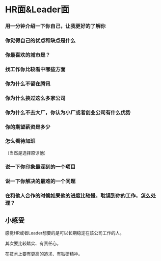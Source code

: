 # HR面&Leader面

### 用一分钟介绍一下你自己，让我更好的了解你

### 你觉得自己的优点和缺点是什么

### 你最喜欢的城市是？

### 找工作你比较看中哪些方面

### 你为什么不留在腾讯

### 你为什么换过这么多家公司

### 你为什么不去大厂，你认为小厂或者创业公司有什么优势

### 你的期望薪资是多少

### 怎么看待加班

（当然是选择原谅他）

### 说一下你印象最深刻的一个项目

### 说一下你解决的最难的一个问题

### 在和他人合作的时候如果他的进度比较慢，耽误到你的工作，怎么处理？

## 小感受

感觉HR或者Leader想要的是可以长期稳定在该公司工作的人。

其次要比较踏实、有责任心。

在技术上要有更高的追求、有钻研精神。
